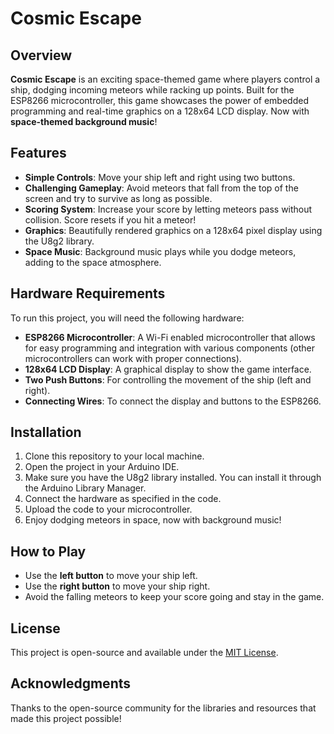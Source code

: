 # Cosmic Escape

## Overview

**Cosmic Escape** is an exciting space-themed game where players control a ship, dodging incoming meteors while racking up points. Built for the ESP8266 microcontroller, this game showcases the power of embedded programming and real-time graphics on a 128x64 LCD display. Now with **space-themed background music**!

## Features

- **Simple Controls**: Move your ship left and right using two buttons.
- **Challenging Gameplay**: Avoid meteors that fall from the top of the screen and try to survive as long as possible.
- **Scoring System**: Increase your score by letting meteors pass without collision. Score resets if you hit a meteor!
- **Graphics**: Beautifully rendered graphics on a 128x64 pixel display using the U8g2 library.
- **Space Music**: Background music plays while you dodge meteors, adding to the space atmosphere.

## Hardware Requirements

To run this project, you will need the following hardware:

- **ESP8266 Microcontroller**: A Wi-Fi enabled microcontroller that allows for easy programming and integration with various components (other microcontrollers can work with proper connections).
- **128x64 LCD Display**: A graphical display to show the game interface.
- **Two Push Buttons**: For controlling the movement of the ship (left and right).
- **Connecting Wires**: To connect the display and buttons to the ESP8266.

## Installation

1. Clone this repository to your local machine.
2. Open the project in your Arduino IDE.
3. Make sure you have the U8g2 library installed. You can install it through the Arduino Library Manager.
4. Connect the hardware as specified in the code.
5. Upload the code to your microcontroller.
6. Enjoy dodging meteors in space, now with background music!

## How to Play

- Use the **left button** to move your ship left.
- Use the **right button** to move your ship right.
- Avoid the falling meteors to keep your score going and stay in the game.

## License

This project is open-source and available under the [MIT License](LICENSE.md).

## Acknowledgments

Thanks to the open-source community for the libraries and resources that made this project possible!
